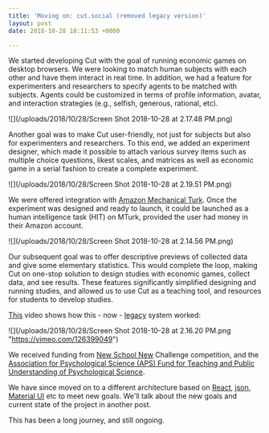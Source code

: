 ```yaml
---
title: 'Moving on: cut.social (removed legacy version)'
layout: post
date: 2018-10-28 18:11:53 +0000

---
```

We started developing Cut with the goal of running economic games on desktop browsers. We were looking to match human subjects with each other and have them interact in real time. In addition, we had a feature for experimenters and researchers to specify agents to be matched with subjects. Agents could be customized in terms of profile information, avatar, and interaction strategies (e.g., selfish, generous, rational, etc).

![](/uploads/2018/10/28/Screen Shot 2018-10-28 at 2.17.48 PM.png)

Another goal was to make Cut user-friendly, not just for subjects but also for experimenters and researchers. To this end, we added an experiment designer, which made it possible to attach various survey items such as multiple choice questions, likest scales, and matrices as well as economic game in a serial fashion to create a complete experiment.

![](/uploads/2018/10/28/Screen Shot 2018-10-28 at 2.19.51 PM.png)

We were offered integration with [Amazon Mechanical Turk](https://www.mturk.com/). Once the experiment was designed and ready to launch, it could be launched as a human intelligence task (HIT) on MTurk, provided the user had money in their Amazon account.

![](/uploads/2018/10/28/Screen Shot 2018-10-28 at 2.14.56 PM.png)

Our subsequent goal was to offer descriptive previews of collected data and give some elementary statistics. This would complete the loop, making Cut on one-stop solution to design studies with economic games, collect data, and see results. These features significantly simplified designing and running studies, and allowed us to use Cut as a teaching tool, and resources for students to develop studies.

[This](https://vimeo.com/126399049) video shows how this - now - [legacy](https://legacy.cut.social/) system worked:

![](/uploads/2018/10/28/Screen Shot 2018-10-28 at 2.16.20 PM.png "https://vimeo.com/126399049")

We received funding from [New School New](https://blogs.newschool.edu/news/2017/11/new-schools-new-challenge-winners-sweet-generation-and-drive-change-win-millions-in-manhattan-district-attorney-grants/#.W9Xv9hNKgdU) Challenge competition, and the [Association for Psychological Science (APS) Fund for Teaching and Public Understanding of Psychological Science](https://www.psychologicalscience.org/members/teaching/fund).

We have since moved on to a different architecture based on [React](https://reactjs.org/), [json](https://www.json.org/), [Material UI](https://material-ui.com/) etc to meet new goals. We'll talk about the new goals and current state of the project in another post.

This has been a long journey, and still ongoing.